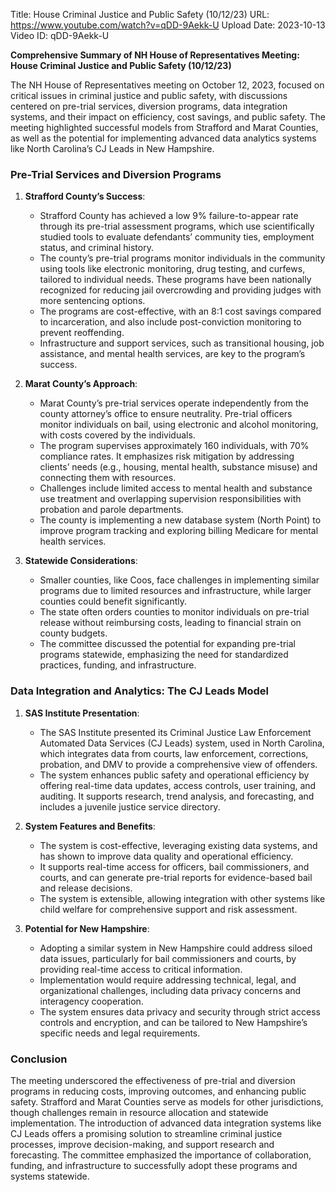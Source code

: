 Title: House Criminal Justice and Public Safety (10/12/23)
URL: https://www.youtube.com/watch?v=qDD-9Aekk-U
Upload Date: 2023-10-13
Video ID: qDD-9Aekk-U

**Comprehensive Summary of NH House of Representatives Meeting: House Criminal Justice and Public Safety (10/12/23)**

The NH House of Representatives meeting on October 12, 2023, focused on critical issues in criminal justice and public safety, with discussions centered on pre-trial services, diversion programs, data integration systems, and their impact on efficiency, cost savings, and public safety. The meeting highlighted successful models from Strafford and Marat Counties, as well as the potential for implementing advanced data analytics systems like North Carolina’s CJ Leads in New Hampshire.

### **Pre-Trial Services and Diversion Programs**
1. **Strafford County’s Success**:
   - Strafford County has achieved a low 9% failure-to-appear rate through its pre-trial assessment programs, which use scientifically studied tools to evaluate defendants’ community ties, employment status, and criminal history.
   - The county’s pre-trial programs monitor individuals in the community using tools like electronic monitoring, drug testing, and curfews, tailored to individual needs. These programs have been nationally recognized for reducing jail overcrowding and providing judges with more sentencing options.
   - The programs are cost-effective, with an 8:1 cost savings compared to incarceration, and also include post-conviction monitoring to prevent reoffending.
   - Infrastructure and support services, such as transitional housing, job assistance, and mental health services, are key to the program’s success.

2. **Marat County’s Approach**:
   - Marat County’s pre-trial services operate independently from the county attorney’s office to ensure neutrality. Pre-trial officers monitor individuals on bail, using electronic and alcohol monitoring, with costs covered by the individuals.
   - The program supervises approximately 160 individuals, with 70% compliance rates. It emphasizes risk mitigation by addressing clients’ needs (e.g., housing, mental health, substance misuse) and connecting them with resources.
   - Challenges include limited access to mental health and substance use treatment and overlapping supervision responsibilities with probation and parole departments.
   - The county is implementing a new database system (North Point) to improve program tracking and exploring billing Medicare for mental health services.

3. **Statewide Considerations**:
   - Smaller counties, like Coos, face challenges in implementing similar programs due to limited resources and infrastructure, while larger counties could benefit significantly.
   - The state often orders counties to monitor individuals on pre-trial release without reimbursing costs, leading to financial strain on county budgets.
   - The committee discussed the potential for expanding pre-trial programs statewide, emphasizing the need for standardized practices, funding, and infrastructure.

### **Data Integration and Analytics: The CJ Leads Model**
1. **SAS Institute Presentation**:
   - The SAS Institute presented its Criminal Justice Law Enforcement Automated Data Services (CJ Leads) system, used in North Carolina, which integrates data from courts, law enforcement, corrections, probation, and DMV to provide a comprehensive view of offenders.
   - The system enhances public safety and operational efficiency by offering real-time data updates, access controls, user training, and auditing. It supports research, trend analysis, and forecasting, and includes a juvenile justice service directory.

2. **System Features and Benefits**:
   - The system is cost-effective, leveraging existing data systems, and has shown to improve data quality and operational efficiency.
   - It supports real-time access for officers, bail commissioners, and courts, and can generate pre-trial reports for evidence-based bail and release decisions.
   - The system is extensible, allowing integration with other systems like child welfare for comprehensive support and risk assessment.

3. **Potential for New Hampshire**:
   - Adopting a similar system in New Hampshire could address siloed data issues, particularly for bail commissioners and courts, by providing real-time access to critical information.
   - Implementation would require addressing technical, legal, and organizational challenges, including data privacy concerns and interagency cooperation.
   - The system ensures data privacy and security through strict access controls and encryption, and can be tailored to New Hampshire’s specific needs and legal requirements.

### **Conclusion**
The meeting underscored the effectiveness of pre-trial and diversion programs in reducing costs, improving outcomes, and enhancing public safety. Strafford and Marat Counties serve as models for other jurisdictions, though challenges remain in resource allocation and statewide implementation. The introduction of advanced data integration systems like CJ Leads offers a promising solution to streamline criminal justice processes, improve decision-making, and support research and forecasting. The committee emphasized the importance of collaboration, funding, and infrastructure to successfully adopt these programs and systems statewide.